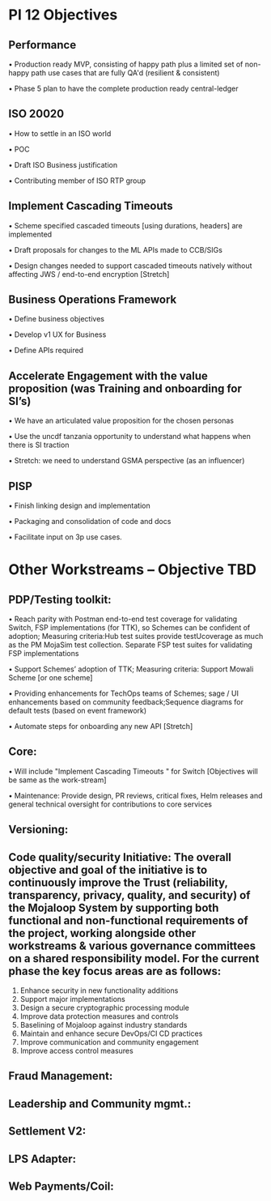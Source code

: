 
# PI 12 Objectives
## Performance 
•	Production ready MVP, consisting of happy path plus a limited set of non-happy path use cases that are fully QA'd (resilient & consistent)

•	Phase 5 plan to have the complete production ready central-ledger

##	ISO 20020 
•	How to settle in an ISO world

•	POC

•	Draft ISO Business justification

•	Contributing member of ISO RTP group

##	Implement Cascading Timeouts 
•	Scheme specified cascaded timeouts [using durations, headers] are  implemented

•	Draft proposals for changes to the ML APIs made to CCB/SIGs

•	Design changes needed to support cascaded timeouts natively without affecting JWS / end-to-end encryption [Stretch]

##	Business Operations Framework 
•	Define business objectives

•	Develop v1 UX for Business

•	Define APIs required

##	Accelerate Engagement with the value proposition  (was Training and onboarding for SI’s)
•	We have an articulated value proposition for the chosen personas

•	Use the uncdf tanzania opportunity to understand what happens when there is SI traction

•	Stretch:  we need to understand GSMA perspective (as an influencer)

##	PISP 
•	Finish linking design and implementation

•	Packaging and consolidation of code and docs

•	Facilitate input on 3p use cases.
 
# Other Workstreams – Objective TBD
##	PDP/Testing toolkit: 
•	Reach parity with Postman end-to-end test coverage for validating Switch, FSP implementations (for TTK), so Schemes can be confident of adoption; Measuring criteria:Hub test suites provide testUcoverage as much as the PM MojaSim test collection. Separate FSP test suites for validating FSP implementations

•	Support Schemes’ adoption of TTK; Measuring criteria: Support Mowali Scheme [or one scheme]

•	Providing enhancements for TechOps teams of Schemes; sage / UI enhancements based on community feedback;Sequence diagrams for default tests (based on event framework)

•	Automate steps for onboarding any new API [Stretch]

## Core:
•	Will include "Implement Cascading Timeouts " for Switch [Objectives will be same as the work-stream]

•	Maintenance: Provide design, PR reviews, critical fixes, Helm releases and general technical oversight for contributions to core services

##	Versioning: 
##	Code quality/security Initiative: The overall objective and goal of the initiative is to continuously improve the Trust (reliability, transparency, privacy, quality, and security) of the Mojaloop System by supporting both functional and non-functional requirements of the project, working alongside other workstreams & various governance committees on a shared responsibility model. For the current phase the key focus areas are as follows:

1. Enhance security in new functionality additions
2. Support major implementations
3. Design a secure cryptographic processing module
4. Improve data protection measures and controls
5. Baselining of Mojaloop against industry standards
6. Maintain and enhance secure DevOps/CI CD practices
7. Improve communication and community engagement
8. Improve access control measures

##	Fraud Management: 

##	Leadership and Community mgmt.: 
##	Settlement V2:
##	LPS Adapter:
##	Web Payments/Coil:
 
 
